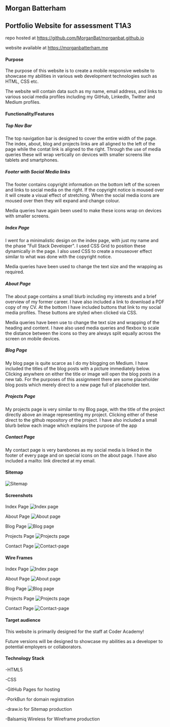 ## Morgan Batterham

## Portfolio Website for assessment T1A3

repo hosted at https://github.com/MorganBat/morganbat.github.io

website available at https://morganbatterham.me

#### Purpose
The purpose of this website is to create a mobile responsive website to showcase my abilities in various web development technologies such as HTML, CSS etc.

The website will contain data such as my name, email address, and links to various social media profiles including my GitHub, LinkedIn, Twitter and Medium profiles.

#### Functionality/Features

##### Top Nav Bar
The top navigation bar is designed to cover the entire width of the page. The index, about, blog and projects links are all aligned to the left of the page while the contat link is aligned to the right. Through the use of media queries these will wrap vertically on devices with smaller screens like tablets and smartphones.

##### Footer with Social Media links
The footer contains copyright information on the bottom left of the screen and links to social media on the right. If the copyright notice is moused over it will create a visual effect of stretching. When the social media icons are moused over then they will expand and change colour.

Media queries have again been used to make these icons wrap on devices with smaller screens.

##### Index Page
I went for a minimalistic design on the index page, with just my name and the phase "Full Stack Developer". I used CSS Grid to position these dynamically in the page. I also used CSS to create a mouseover effect similar to what was done with the copyright notice.

Media queries have been used to change the text size and the wrapping as required.

##### About Page
The about page contains a small blurb including my interests and a brief overview of my former career. I have also included a link to download a PDF copy of my CV. At the bottom I have included buttons that link to my social media profiles. These buttons are styled when clicked via CSS.

Media queries have been use to change the text size and wrapping of the heading and content. I have also used media queries and flexbox to scale the distance between the icons so they are always split equally across the screen on mobile devices.

##### Blog Page 
My blog page is quite scarce as I do my blogging on Medium. I have included the titles of the blog posts with a picture immediately below. Clicking anywhere on either the title or image will open the blog posts in a new tab. For the purposes of this assignment there are some placeholder blog posts which merely direct to a new page full of placeholder text.

##### Projects Page
My projects page is very similar to my Blog page, with the title of the project directly above an image representing my project. Clicking either of these direct to the github repository of the project. I have also included a small blurb below each image which explains the purpose of the app

##### Contact Page
My contact page is very barebones as my social media is linked in the footer of every page and on special icons on the about page. I have also included a mailto: link directed at my email.

#### Sitemap

![Sitemap](./images/sitemap.png)

#### Screenshots

Index Page
![Index page](./images/index-ss.png)

About Page
![About page](./images/about-ss.png)

Blog Page
![Blog page](./images/blog-ss.png)

Projects Page
![Projects page](./images/projects-ss.png)

Contact Page
![Contact-page](./images/contact-ss.png)

#### Wire Frames

Index Page
![Index page](./images/index-wf.png)

About Page
![About page](./images/about-wf.png)

Blog Page
![Blog page](./images/blog-wf.png)

Projects Page
![Projects page](./images/projects-wf.png)

Contact Page
![Contact-page](./images/contact-wf.png)


#### Target audience

This website is primarily designed for the staff at Coder Academy!

Future versions will be designed to showcase my abilities as a developer to potential employers or collaborators.

#### Technology Stack

-HTML5

-CSS

-GitHub Pages for hosting

-PorkBun for domain registration

-draw.io for Sitemap production

-Balsamiq Wireless for Wireframe production